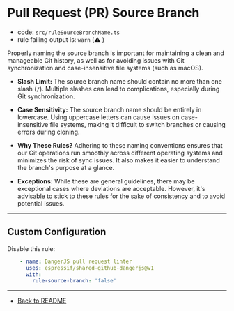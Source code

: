 # Pull Request (PR) Source Branch

-   code: `src/ruleSourceBranchName.ts`
-   rule failing output is: `warn` (⚠️ )

Properly naming the source branch is important for maintaining a clean and manageable Git history, as well as for avoiding issues with Git synchronization and case-insensitive file systems (such as macOS).

-   **Slash Limit:** The source branch name should contain no more than one slash (`/`). Multiple slashes can lead to complications, especially during Git synchronization.

-   **Case Sensitivity:** The source branch name should be entirely in lowercase. Using uppercase letters can cause issues on case-insensitive file systems, making it difficult to switch branches or causing errors during cloning.

-   **Why These Rules?** Adhering to these naming conventions ensures that our Git operations run smoothly across different operating systems and minimizes the risk of sync issues. It also makes it easier to understand the branch's purpose at a glance.

-   **Exceptions:** While these are general guidelines, there may be exceptional cases where deviations are acceptable. However, it's advisable to stick to these rules for the sake of consistency and to avoid potential issues.

---

## Custom Configuration

Disable this rule:

<!-- prettier-ignore -->
```yaml
    - name: DangerJS pull request linter
      uses: espressif/shared-github-dangerjs@v1
      with:
        rule-source-branch: 'false'
```

---

-   [Back to README](../../README.md)
